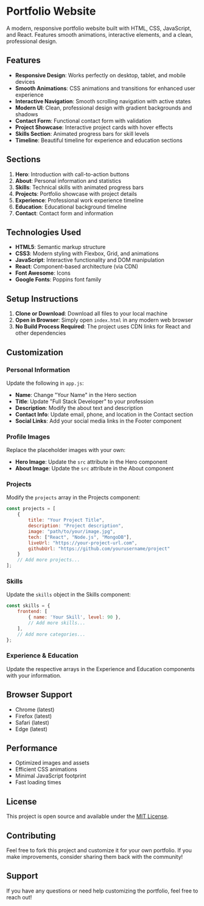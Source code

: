 # Portfolio Website

A modern, responsive portfolio website built with HTML, CSS, JavaScript, and React. Features smooth animations, interactive elements, and a clean, professional design.

## Features

- **Responsive Design**: Works perfectly on desktop, tablet, and mobile devices
- **Smooth Animations**: CSS animations and transitions for enhanced user experience
- **Interactive Navigation**: Smooth scrolling navigation with active states
- **Modern UI**: Clean, professional design with gradient backgrounds and shadows
- **Contact Form**: Functional contact form with validation
- **Project Showcase**: Interactive project cards with hover effects
- **Skills Section**: Animated progress bars for skill levels
- **Timeline**: Beautiful timeline for experience and education sections

## Sections

1. **Hero**: Introduction with call-to-action buttons
2. **About**: Personal information and statistics
3. **Skills**: Technical skills with animated progress bars
4. **Projects**: Portfolio showcase with project details
5. **Experience**: Professional work experience timeline
6. **Education**: Educational background timeline
7. **Contact**: Contact form and information

## Technologies Used

- **HTML5**: Semantic markup structure
- **CSS3**: Modern styling with Flexbox, Grid, and animations
- **JavaScript**: Interactive functionality and DOM manipulation
- **React**: Component-based architecture (via CDN)
- **Font Awesome**: Icons
- **Google Fonts**: Poppins font family

## Setup Instructions

1. **Clone or Download**: Download all files to your local machine
2. **Open in Browser**: Simply open `index.html` in any modern web browser
3. **No Build Process Required**: The project uses CDN links for React and other dependencies

## Customization

### Personal Information
Update the following in `app.js`:

- **Name**: Change "Your Name" in the Hero section
- **Title**: Update "Full Stack Developer" to your profession
- **Description**: Modify the about text and description
- **Contact Info**: Update email, phone, and location in the Contact section
- **Social Links**: Add your social media links in the Footer component

### Profile Images
Replace the placeholder images with your own:

- **Hero Image**: Update the `src` attribute in the Hero component
- **About Image**: Update the `src` attribute in the About component

### Projects
Modify the `projects` array in the Projects component:

```javascript
const projects = [
    {
        title: "Your Project Title",
        description: "Project description",
        image: "path/to/your/image.jpg",
        tech: ["React", "Node.js", "MongoDB"],
        liveUrl: "https://your-project-url.com",
        githubUrl: "https://github.com/yourusername/project"
    }
    // Add more projects...
];
```

### Skills
Update the `skills` object in the Skills component:

```javascript
const skills = {
    frontend: [
        { name: 'Your Skill', level: 90 },
        // Add more skills...
    ],
    // Add more categories...
};
```

### Experience & Education
Update the respective arrays in the Experience and Education components with your information.

## Browser Support

- Chrome (latest)
- Firefox (latest)
- Safari (latest)
- Edge (latest)

## Performance

- Optimized images and assets
- Efficient CSS animations
- Minimal JavaScript footprint
- Fast loading times

## License

This project is open source and available under the [MIT License](LICENSE).

## Contributing

Feel free to fork this project and customize it for your own portfolio. If you make improvements, consider sharing them back with the community!

## Support

If you have any questions or need help customizing the portfolio, feel free to reach out!

